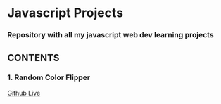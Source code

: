 # Javascript Projects
### Repository with all my javascript web dev learning projects 

## CONTENTS

### 1. Random Color Flipper
  [Github ](https://github.com/satvikDesktop/Javascript_Projects/tree/master/RandomColorFlipper)  [Live](https://satvik.ninja/randomcolorflipper/) 
